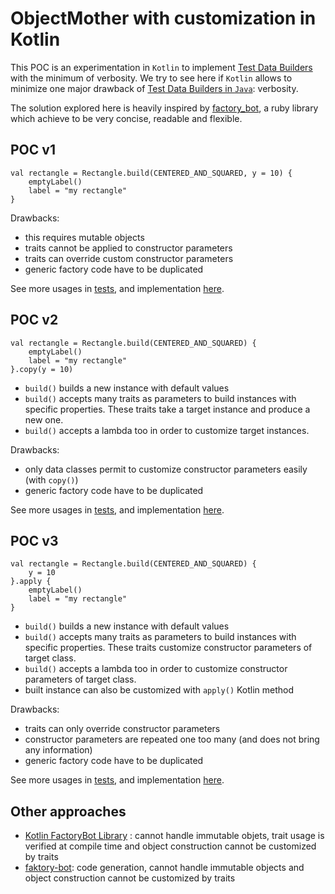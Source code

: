 # ObjectMother with customization in Kotlin

This POC is an experimentation in `Kotlin` to implement [Test Data Builders](http://wiki.c2.com/?TestDataBuilder) with the minimum of verbosity. We try to see here if `Kotlin` allows to minimize one major drawback of [Test Data Builders in `Java`](https://blog.sogilis.com/posts/2019-01-11-object-mother-builder-java/): verbosity.

The solution explored here is heavily inspired by [factory_bot](https://github.com/thoughtbot/factory_bot), a ruby library which achieve to be very concise, readable and flexible.

## POC v1

```
val rectangle = Rectangle.build(CENTERED_AND_SQUARED, y = 10) {
    emptyLabel()
    label = "my rectangle"
}
```

Drawbacks:
* this requires mutable objects
* traits cannot be applied to constructor parameters
* traits can override custom constructor parameters
* generic factory code have to be duplicated

See more usages in [tests](src/test/kotlin/v1/Test.kt), and implementation [here](src/test/kotlin/v1/POC.kt).

## POC v2

```
val rectangle = Rectangle.build(CENTERED_AND_SQUARED) {
    emptyLabel()
    label = "my rectangle"
}.copy(y = 10)
```

* `build()` builds a new instance with default values
* `build()` accepts many traits as parameters to build instances with specific properties. These traits take a target instance and produce a new one.
* `build()` accepts a lambda too in order to customize target instances.

Drawbacks:
* only data classes permit to customize constructor parameters easily (with `copy()`) 
* generic factory code have to be duplicated

See more usages in [tests](src/test/kotlin/v2/Test.kt), and implementation [here](src/test/kotlin/v2/POC.kt).

## POC v3

```
val rectangle = Rectangle.build(CENTERED_AND_SQUARED) {
    y = 10
}.apply {
    emptyLabel()
    label = "my rectangle"
}
```

* `build()` builds a new instance with default values
* `build()` accepts many traits as parameters to build instances with specific properties. These traits customize constructor parameters of target class.
* `build()` accepts a lambda too in order to customize constructor parameters of target class.
* built instance can also be customized with `apply()` Kotlin method

Drawbacks:
* traits can only override constructor parameters
* constructor parameters are repeated one too many (and does not bring any information)
* generic factory code have to be duplicated

See more usages in [tests](src/test/kotlin/v3/Test.kt), and implementation [here](src/test/kotlin/v3/POC.kt).

## Other approaches

* [Kotlin FactoryBot Library](https://github.com/gmkseta/k-factory-bot) : cannot handle immutable objets, trait usage is verified at compile time and object construction cannot be customized by traits
* [faktory-bot](https://github.com/raphiz/faktory-bot): code generation, cannot handle immutable objects and object construction cannot be customized by traits
